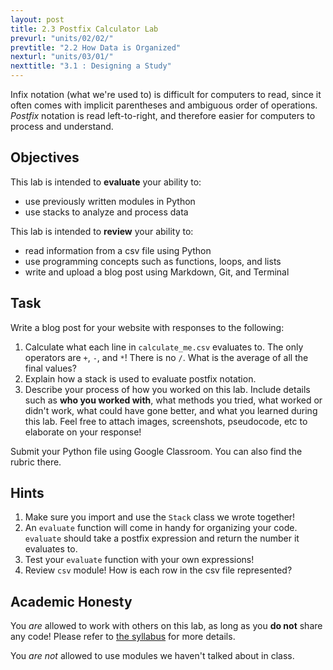 ```yaml
---
layout: post
title: 2.3 Postfix Calculator Lab
prevurl: "units/02/02/"
prevtitle: "2.2 How Data is Organized"
nexturl: "units/03/01/"
nexttitle: "3.1 : Designing a Study"
---
```

Infix notation (what we're used to) is difficult for computers to read, since it often comes with implicit parentheses and ambiguous order of operations. _Postfix_ notation is read left-to-right, and therefore easier for computers to process and understand.


## Objectives
This lab is intended to **evaluate** your ability to:
  * use previously written modules in Python
  * use stacks to analyze and process data

This lab is intended to **review** your ability to:
  * read information from a csv file using Python
  * use programming concepts such as functions, loops, and lists
  * write and upload a blog post using Markdown, Git, and Terminal

## Task
Write a blog post for your website with responses to the following:
  1. Calculate what each line in `calculate_me.csv` evaluates to. The only operators are `+`, `-`, and `*`! There is no `/`. What is the average of all the final values?
  2. Explain how a stack is used to evaluate postfix notation.
  3. Describe your process of how you worked on this lab. Include details such as **who you worked with**, what methods you tried, what worked or didn't work, what could have gone better, and what you learned during this lab. Feel free to attach images, screenshots, pseudocode, etc to elaborate on your response!

Submit your Python file using Google Classroom. You can also find the rubric there.

## Hints
  1. Make sure you import and use the `Stack` class we wrote together!
  2. An `evaluate` function will come in handy for organizing your code. `evaluate` should take a postfix expression and return the number it evaluates to.
  3. Test your `evaluate` function with your own expressions!
  4. Review `csv` module! How is each row in the csv file represented?


## Academic Honesty
You _are_ allowed to work with others on this lab, as long as you **do not** share any code! Please refer to [the syllabus]({{site.baseurl}}/syllabus#academic-honesty) for more details.

You _are not_ allowed to use modules we haven't talked about in class.